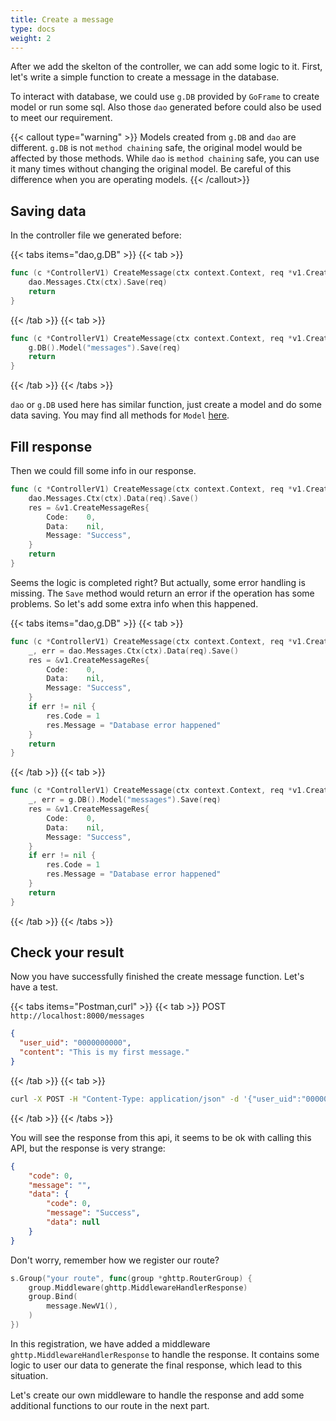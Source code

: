 ```yaml
---
title: Create a message
type: docs
weight: 2
---
```


After we add the skelton of the controller, we can add some logic to it. First, let's write a simple function to create a message in the database.

To interact with database, we could use `g.DB` provided by `GoFrame` to create model or run some sql. Also those `dao` generated before could also be used to meet our requirement.

{{< callout type="warning" >}}
Models created from `g.DB` and `dao` are different. `g.DB` is not `method chaining` safe, the original model would be affected by those methods. While `dao` is `method chaining` safe, you can use it many times without changing the original model. Be careful of this difference when you are operating models.
{{< /callout>}}

## Saving data

In the controller file we generated before:

{{< tabs items="dao,g.DB" >}}
{{< tab >}}
```go {filename="internal/controller/message/message_v1_create_message.go",hl_lines=[2]}
func (c *ControllerV1) CreateMessage(ctx context.Context, req *v1.CreateMessageReq) (res *v1.CreateMessageRes, err error) {
	dao.Messages.Ctx(ctx).Save(req)
	return
}
```
{{< /tab >}}
{{< tab >}}
```go {filename="internal/controller/message/message_v1_create_message.go",hl_lines=[2]}
func (c *ControllerV1) CreateMessage(ctx context.Context, req *v1.CreateMessageReq) (res *v1.CreateMessageRes, err error) {
	g.DB().Model("messages").Save(req)
	return
}
```
{{< /tab >}}
{{< /tabs >}}

`dao` or `g.DB` used here has similar function, just create a model and do some data saving. You may find all methods for `Model` [here](https://pkg.go.dev/github.com/gogf/gf/v2/database/gdb#Model).

## Fill response

Then we could fill some info in our response.

```go {filename="internal/controller/message/message_v1_create_message.go"}
func (c *ControllerV1) CreateMessage(ctx context.Context, req *v1.CreateMessageReq) (res *v1.CreateMessageRes, err error) {
	dao.Messages.Ctx(ctx).Data(req).Save()
	res = &v1.CreateMessageRes{
		Code:    0,
		Data:    nil,
		Message: "Success",
	}
	return
}
```

Seems the logic is completed right? But actually, some error handling is missing. The `Save` method would return an error if the operation has some problems. So let's add some extra info when this happened.

{{< tabs items="dao,g.DB" >}}
{{< tab >}}
```go {filename="internal/controller/message/message_v1_create_message.go",hl_lines=[2]}
func (c *ControllerV1) CreateMessage(ctx context.Context, req *v1.CreateMessageReq) (res *v1.CreateMessageRes, err error) {
	_, err = dao.Messages.Ctx(ctx).Data(req).Save()
	res = &v1.CreateMessageRes{
		Code:    0,
		Data:    nil,
		Message: "Success",
	}
	if err != nil {
		res.Code = 1
		res.Message = "Database error happened"
	}
	return
}
```
{{< /tab >}}
{{< tab >}}
```go {filename="internal/controller/message/message_v1_create_message.go",hl_lines=[2]}
func (c *ControllerV1) CreateMessage(ctx context.Context, req *v1.CreateMessageReq) (res *v1.CreateMessageRes, err error) {
	_, err = g.DB().Model("messages").Save(req)
	res = &v1.CreateMessageRes{
		Code:    0,
		Data:    nil,
		Message: "Success",
	}
	if err != nil {
		res.Code = 1
		res.Message = "Database error happened"
	}
	return
}
```
{{< /tab >}}
{{< /tabs >}}

## Check your result

Now you have successfully finished the create message function. Let's have a test.

{{< tabs items="Postman,curl" >}}
{{< tab >}}
POST `http://localhost:8000/messages`

```json
{
  "user_uid": "0000000000",
  "content": "This is my first message."
}
```
{{< /tab >}}
{{< tab >}}
```bash
curl -X POST -H "Content-Type: application/json" -d '{"user_uid":"0000000000","content":"This is my first message."}' "http://localhost:8000/messages"
```
{{< /tab >}}
{{< /tabs >}}

You will see the response from this api, it seems to be ok with calling this API, but the response is very strange:

```json
{
	"code": 0,
	"message": "",
	"data": {
		"code": 0,
		"message": "Success",
		"data": null
	}
}
```

Don't worry, remember how we register our route?

```go {filename="internal/cmd/cmd.go",hl_lines=[2]}
s.Group("your route", func(group *ghttp.RouterGroup) {
	group.Middleware(ghttp.MiddlewareHandlerResponse)
	group.Bind(
		message.NewV1(),
	)
})
```

In this registration, we have added a middleware `ghttp.MiddlewareHandlerResponse` to handle the response. It contains some logic to user our data to generate the final response, which lead to this situation.

Let's create our own middleware to handle the response and add some additional functions to our route in the next part.
